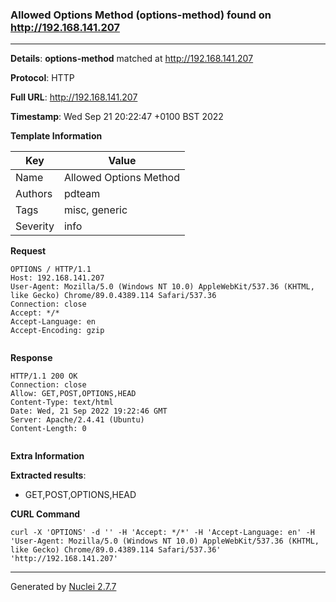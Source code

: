 ### Allowed Options Method (options-method) found on http://192.168.141.207
---
**Details**: **options-method**  matched at http://192.168.141.207

**Protocol**: HTTP

**Full URL**: http://192.168.141.207

**Timestamp**: Wed Sep 21 20:22:47 +0100 BST 2022

**Template Information**

| Key | Value |
|---|---|
| Name | Allowed Options Method |
| Authors | pdteam |
| Tags | misc, generic |
| Severity | info |

**Request**
```http
OPTIONS / HTTP/1.1
Host: 192.168.141.207
User-Agent: Mozilla/5.0 (Windows NT 10.0) AppleWebKit/537.36 (KHTML, like Gecko) Chrome/89.0.4389.114 Safari/537.36
Connection: close
Accept: */*
Accept-Language: en
Accept-Encoding: gzip


```

**Response**
```http
HTTP/1.1 200 OK
Connection: close
Allow: GET,POST,OPTIONS,HEAD
Content-Type: text/html
Date: Wed, 21 Sep 2022 19:22:46 GMT
Server: Apache/2.4.41 (Ubuntu)
Content-Length: 0


```

**Extra Information**

**Extracted results**:

- GET,POST,OPTIONS,HEAD



**CURL Command**
```
curl -X 'OPTIONS' -d '' -H 'Accept: */*' -H 'Accept-Language: en' -H 'User-Agent: Mozilla/5.0 (Windows NT 10.0) AppleWebKit/537.36 (KHTML, like Gecko) Chrome/89.0.4389.114 Safari/537.36' 'http://192.168.141.207'
```
---
Generated by [Nuclei 2.7.7](https://github.com/projectdiscovery/nuclei)